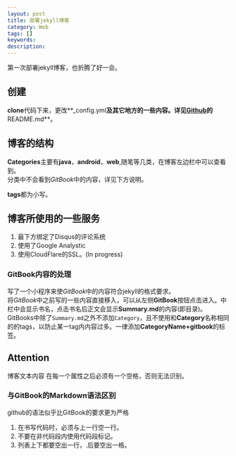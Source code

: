 ```yaml
---
layout: post
title: 部署jekyll博客
category: Web
tags: []
keywords:
description:
---
```


第一次部署jekyll博客，也折腾了好一会。

## 创建

**clone**代码下来，更改**_config.yml**及其它地方的一些内容。详见[Github](https://github.com/ivyxjc/ivyxjc.github.io)的**README.md**。


## 博客的结构

**Categories**主要有**java**，**android**，**web**,随笔等几类，在博客左边栏中可以查看到。<br>
分类中不会看到*GitBook*中的内容，详见下方说明。<br>

**tags**都为小写。<br>

## 博客所使用的一些服务

 1. 最下方绑定了Disqus的评论系统<br>
 2. 使用了Google Analystic
 3. 使用CloudFlare的SSL。(In progress)

### GitBook内容的处理
写了一个小程序来使*GitBook*中的内容符合jekyll的格式要求。<br>
将*GitBook*中之前写的一些内容直接移入，可以从左侧**GitBook**按钮点击进入。中栏中会显示书名，点击书名后正文会显示**Summary.md**的内容(即目录)。<br>
GitBooks中除了```Summary.md```之外不添加```Category```，且不使用和**Category**名称相同的的tags，以防止某一tag内内容过多。一律添加**CategoryName+gitbook**的标签。

## Attention
博客文本内容 在每一个属性之后必须有一个空格，否则无法识别。<br>

### 与GitBook的Markdown语法区别
github的语法似乎比GitBook的要求更为严格<br>

1. 在书写代码时，必须与上一行空一行。
2. 不要在非代码段内使用代码段标记。
3. 列表上下都要空出一行，\.后要空出一格。


